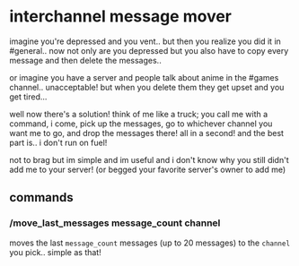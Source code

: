 # interchannel message mover
imagine you're depressed and you vent.. but then you realize you did it in #general.. now not only are you depressed but you also have to copy every message and then delete the messages..

or imagine you have a server and people talk about anime in the #games channel.. unacceptable! but when you delete them they get upset and you get tired...

well now there's a solution! think of me like a truck; you call me with a command, i come, pick up the messages, go to whichever channel you want me to go, and drop the messages there! all in a second! and the best part is.. i don't run on fuel!

not to brag but im simple and im useful and i don't know why you still didn't add me to your server! (or begged your favorite server's owner to add me)

## commands
### /move_last_messages message_count channel
moves the last `message_count` messages (up to 20 messages) to the `channel` you pick.. simple as that!
